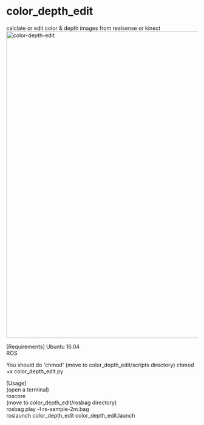 # color_depth_edit
calclate or edit color &amp; depth images from realsense or kinect
<img width="806" alt="color-depth-edit" src="https://user-images.githubusercontent.com/45028425/48907984-6c168180-eeac-11e8-9f89-f4cdedbddd98.png">

[Requirements]
Ubuntu 16.04  
ROS  

You should do 'chmod'
(move to color_depth_edit/scripts directory)
chmod +x color_depth_edit.py

[Usage]  
(open a terminal)  
roscore  
(move to color_depth_edit/rosbag directory)  
rosbag play -l rs-sample-2m.bag  
roslaunch color_depth_edit color_depth_edit.launch  
